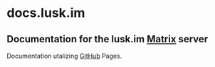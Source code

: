 # docs.lusk.im

## Documentation for the lusk.im [Matrix](https://matrix.org) server

Documentation utalizing [GitHub](https://help.github.com/pages/) Pages.
